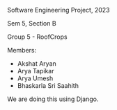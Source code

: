 Software Engineering Project, 2023

Sem 5, Section B 

Group 5 - RoofCrops 

Members:
* Akshat Aryan
* Arya Tapikar
* Arya Umesh
* Bhaskarla Sri Saahith

We are doing this using Django.